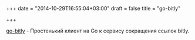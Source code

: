 +++
date = "2014-10-29T16:55:04+03:00"
draft = false
title = "go-bitly"

+++

<p><a href="https://github.com/streamrail/go-bitly">go-bitly</a>&nbsp;- Простенький клиент на Go к сервису сокращения ссылок bitly.</p>

